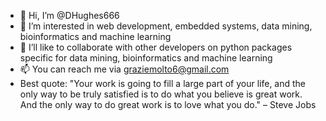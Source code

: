 - 👋 Hi, I’m @DHughes666
- 👀 I’m interested in web development, embedded systems, data mining, bioinformatics and machine learning
- 💞️ I’ll like to collaborate with other developers on python packages specific for data mining, bioinformatics and machine learning
- 📫 You can reach me via graziemolto6@gmail.com
- Best quote: "Your work is going to fill a large part of your life, and the only way to be truly satisfied is to do what you believe is great work. And the only way to do great work is to love what you do." – Steve Jobs

<!---
DHughes666/DHughes666 is a ✨ special ✨ repository because its `README.md` (this file) appears on your GitHub profile.
You can click the Preview link to take a look at your changes.
--->


